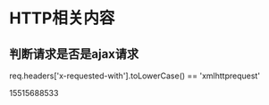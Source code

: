 # HTTP相关内容

## 判断请求是否是ajax请求
req.headers['x-requested-with'].toLowerCase() == 'xmlhttprequest'

15515688533
